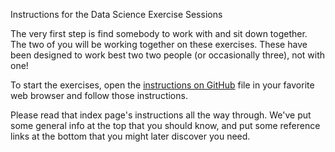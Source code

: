 Instructions for the Data Science Exercise Sessions

The very first step is find somebody to work with and sit down together. The two of you will be working together on these exercises.  These have been designed to work best two two people (or occasionally three), not with one!

To start the exercises, open the [instructions on GitHub](https://github.com/bobjacobsen/CSC2025/blob/main/DataScience/README.md) file in your favorite web browser and follow those instructions.

Please read that index page's instructions all the way through.  We've put some general info at the top that you should know, and put some reference links at the bottom that you might later discover you need.

